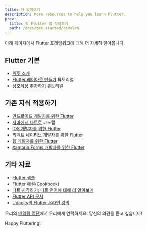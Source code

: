 ```yaml
---
title: 더 알아보기
description: More resources to help you learn Flutter.
prev:
  title: 첫 Flutter 앱 작성하기
  path: /docs/get-started/codelab
---
```


아래 페이지에서 Flutter 프레임워크에 대해 더 자세히 알아봅니다.

## Flutter 기본

* [위젯 소개](/docs/development/ui/widgets-intro)
* [Flutter 레이아웃 만들기](/docs/development/ui/layout/tutorial) 튜토리얼
* [상호작용 추가하기](/docs/development/ui/interactive) 튜토리얼

## 기존 지식 적용하기

* [안드로이드 개발자를 위한 Flutter](/docs/get-started/flutter-for/android-devs)
* [자바에서 다트로]({{site.codelabs}}/codelabs/from-java-to-dart) 코드랩
* [iOS 개발자를 위한 Flutter](/docs/get-started/flutter-for/ios-devs)
* [리액트 네이티브 개발자를 위한 Flutter](/docs/get-started/flutter-for/react-native-devs)
* [웹 개발자를 위한 Flutter](/docs/get-started/flutter-for/web-devs)
* [Xamarin.Forms 개발자를 위한 Flutter](/docs/get-started/flutter-for/xamarin-forms-devs)

## 기타 자료

* [Flutter 샘플]({{site.github}}/flutter/samples/blob/master/INDEX.md)
* [Flutter 해설(Cookbook)](/docs/cookbook)
* [다트 시작하기: 다트 언어에 대해 더 알아보기](/docs/resources/bootstrap-into-dart)
* [Flutter API 문서]({{site.api}})
* [Udacity의 Flutter 온라인 강의](https://www.udacity.com/course/build-native-mobile-apps-with-flutter--ud905)

우리의 [메일링 명단][]에서 우리에게 연락하세요. 당신의 의견을 듣고 싶습니다!

Happy Fluttering!

[메일링 명단]: mailto:{{site.email}}

